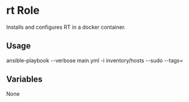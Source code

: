 # rt Role

Installs and configures RT in a docker container.

## Usage

ansible-playbook --verbose main.yml -i inventory/hosts --sudo --tags=

## Variables

None
